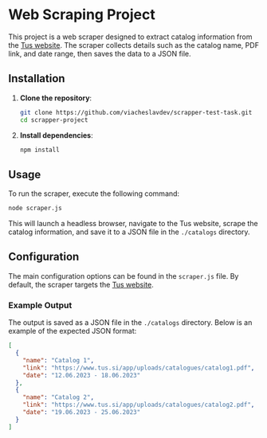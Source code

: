 # Web Scraping Project

This project is a web scraper designed to extract catalog information from the [Tus website](https://www.tus.si/). The scraper collects details such as the catalog name, PDF link, and date range, then saves the data to a JSON file.

## Installation

1. **Clone the repository**:
    ```bash
    git clone https://github.com/viacheslavdev/scrapper-test-task.git
    cd scrapper-project
    ```

2. **Install dependencies**:
    ```bash
    npm install
    ```

## Usage

To run the scraper, execute the following command:

```bash
node scraper.js
```

This will launch a headless browser, navigate to the Tus website, scrape the catalog information, and save it to a JSON file in the `./catalogs` directory.

## Configuration

The main configuration options can be found in the `scraper.js` file. By default, the scraper targets the [Tus website](https://www.tus.si/).

### Example Output

The output is saved as a JSON file in the `./catalogs` directory. Below is an example of the expected JSON format:

```json
[
  {
    "name": "Catalog 1",
    "link": "https://www.tus.si/app/uploads/catalogues/catalog1.pdf",
    "date": "12.06.2023 - 18.06.2023"
  },
  {
    "name": "Catalog 2",
    "link": "https://www.tus.si/app/uploads/catalogues/catalog2.pdf",
    "date": "19.06.2023 - 25.06.2023"
  }
]

